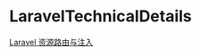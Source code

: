# LaravelTechnicalDetails

[Laravel 资源路由与注入](https://github.com/Neroxiezi/LaravelTechnicalDetails/issues/1)

